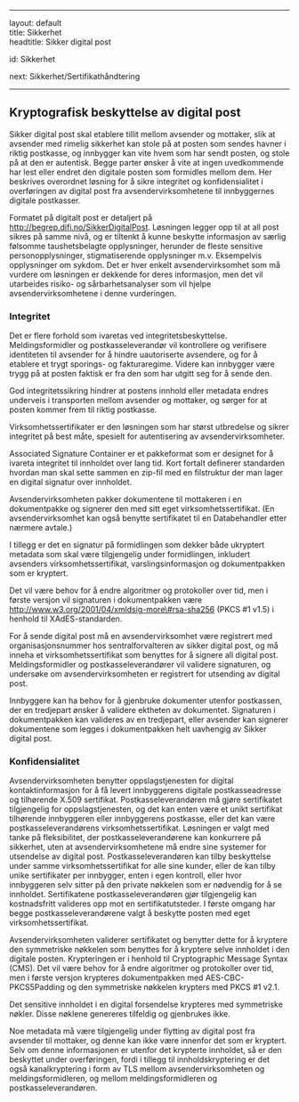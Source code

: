 -----

layout: default  
title: Sikkerhet  
headtitle: Sikker digital post

id: Sikkerhet

next: Sikkerhet/Sertifikathåndtering

-----

## Kryptografisk beskyttelse av digital post

Sikker digital post skal etablere tillit mellom avsender og mottaker,
slik at avsender med rimelig sikkerhet kan stole på at posten som sendes
havner i riktig postkasse, og innbygger kan vite hvem som har sendt
posten, og stole på at den er autentisk. Begge parter ønsker å vite at
ingen uvedkommende har lest eller endret den digitale posten som
formidles mellom dem. Her beskrives overordnet løsning for å sikre
integritet og konfidensialitet i overføringen av digital post fra
avsendervirksomhetene til innbyggernes digitale postkasser.

Formatet på digitalt post er detaljert på
<http://begrep.difi.no/SikkerDigitalPost>. Løsningen legger opp til at
all post sikres på samme nivå, og er tiltenkt å kunne beskytte
informasjon av særlig følsomme taushetsbelagte opplysninger, herunder de
fleste sensitive personopplysninger, stigmatiserende opplysninger m.v.
Eksempelvis opplysninger om sykdom. Det er hver enkelt
avsendervirksomhet som må vurdere om løsningen er dekkende for deres
informasjon, men det vil utarbeides risiko- og sårbarhetsanalyser som
vil hjelpe avsendervirksomhetene i denne vurderingen.

### Integritet

Det er flere forhold som ivaretas ved integritetsbeskyttelse.
Meldingsformidler og postkasseleverandør vil kontrollere og verifisere
identiteten til avsender for å hindre uautoriserte avsendere, og for å
etablere et trygt sporings- og fakturaregime. Videre kan innbygger være
trygg på at posten faktisk er fra den som har utgitt seg for å sende
den.

God integritetssikring hindrer at postens innhold eller metadata endres
underveis i transporten mellom avsender og mottaker, og sørger for at
posten kommer frem til riktig postkasse.

Virksomhetssertifikater er den løsningen som har størst utbredelse og
sikrer integritet på best måte, spesielt for autentisering av
avsendervirksomheter.

Associated Signature Container er et pakkeformat som er designet for å
ivareta integritet til innholdet over lang tid. Kort fortalt definerer
standarden hvordan man skal sette sammen en zip-fil med en filstruktur
der man lager en digital signatur over innholdet.

Avsendervirksomheten pakker dokumentene til mottakeren i en
dokumentpakke og signerer den med sitt eget virksomhetssertifikat. (En
avsendervirksomhet kan også benytte sertifikatet til en Databehandler
etter nærmere avtale.)

I tillegg er det en signatur på formidlingen som dekker både ukryptert
metadata som skal være tilgjengelig under formidlingen, inkludert
avsenders virksomhetssertifikat, varslingsinformasjon og dokumentpakken
som er kryptert.

Det vil være behov for å endre algoritmer og protokoller over tid, men i
første versjon vil signaturen i dokumentpakken være
http://www.w3.org/2001/04/xmldsig-more\#rsa-sha256 (PKCS \#1 v1.5) i
henhold til XAdES-standarden.

For å sende digital post må en avsendervirksomhet være registrert med
organisasjonsnummer hos sentralforvalteren av sikker digital post, og må
inneha et virksomhetssertifikat som benyttes for å signere all digital
post. Meldingsformidler og postkasseleverandører vil validere
signaturen, og undersøke om avsendervirksomheten er registrert for
utsending av digital post.

Innbyggere kan ha behov for å gjenbruke dokumenter utenfor postkassen,
der en tredjepart ønsker å validere ektheten av dokumentet. Signaturen i
dokumentpakken kan valideres av en tredjepart, eller avsender kan
signerer dokumentene som legges i dokumentpakken helt uavhengig av
Sikker digital post.

### Konfidensialitet

Avsendervirksomheten benytter oppslagstjenesten for digital
kontaktinformasjon for å få levert innbyggerens digitale
postkasseadresse og tilhørende X.509 sertifikat. Postkasseleverandøren
må gjøre sertifikatet tilgjengelig for oppslagstjenesten, og det kan
enten være et unikt sertifikat tilhørende innbyggeren eller innbyggerens
postkasse, eller det kan være postkasseleverandørens
virksomhetssertifikat. Løsningen er valgt med tanke på fleksibilitet,
der postkasseleverandørene kan konkurrere på sikkerhet, uten at
avsendervirksomhetene må endre sine systemer for utsendelse av digital
post. Postkasseleverandøren kan tilby beskyttelse under samme
virksomhetssertifikat for alle sine kunder, eller de kan tilby unike
sertifikater per innbygger, enten i egen kontroll, eller hvor
innbyggeren selv sitter på den private nøkkelen som er nødvendig for å
se innholdet. Sertifikatene postkasseleverandøren gjør tilgjengelig kan
kostnadsfritt valideres opp mot en sertifikatutsteder. I første omgang
har begge postkasseleverandørene valgt å beskytte posten med eget
virksomhetssertifikat.

Avsendervirksomheten validerer sertifikatet og benytter dette for å
kryptere den symmetriske nøkkelen som benyttes for å kryptere selve
innholdet i den digitale posten. Krypteringen er i henhold til
Cryptographic Message Syntax (CMS). Det vil være behov for å endre
algoritmer og protokoller over tid, men i første versjon krypteres
dokumentpakken med AES-CBC-PKCS5Padding og den symmetriske nøkkelen
krypters med PKCS \#1 v2.1.

Det sensitive innholdet i en digital forsendelse krypteres med
symmetriske nøkler. Disse nøklene genereres tilfeldig og gjenbrukes
ikke.

Noe metadata må være tilgjengelig under flytting av digital post fra
avsender til mottaker, og denne kan ikke være innenfor det som er
kryptert. Selv om denne informasjonen er utenfor det krypterte
innholdet, så er den beskyttet under overføringen, fordi i tillegg til
innholdskryptering er det også kanalkryptering i form av TLS mellom
avsendervirksomheten og meldingsformidleren, og mellom
meldingsformidleren og postkasseleverandøren.
